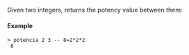 Given two integers, returns the potency value between them:

#### Example

```
> potencia 2 3 -- 8=2*2*2
 8
```